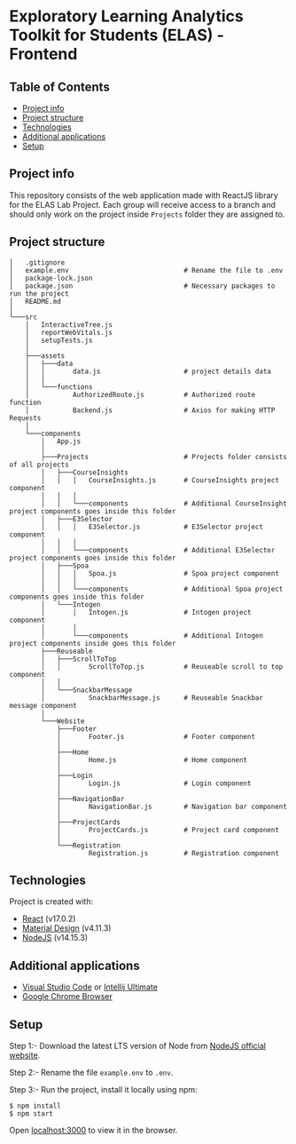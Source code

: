 # Exploratory Learning Analytics Toolkit for Students (ELAS) - Frontend

## Table of Contents

* [Project info](#project-info)
* [Project structure](#project-structure)
* [Technologies](#technologies)
* [Additional applications](#Additional-applications)
* [Setup](#setup)

## Project info

This repository consists of the web application made with ReactJS library for the ELAS Lab Project. Each group will
receive access to a branch and should only work on the project inside ```Projects``` folder they are assigned to.

## Project structure

```
│   .gitignore
│   example.env                             # Rename the file to .env
│   package-lock.json
│   package.json                            # Necessary packages to run the project
│   README.md
│
└───src
    │   InteractiveTree.js
    │   reportWebVitals.js
    │   setupTests.js
    │
    ├───assets
    │   ├───data
    │   │       data.js                     # project details data
    │   │
    │   └───functions
    │           AuthorizedRoute.js          # Authorized route function
    │           Backend.js                  # Axios for making HTTP Requests
    │
    └───components
        │   App.js
        │
        ├───Projects                        # Projects folder consists of all projects
        │   ├───CourseInsights
        │   │   │   CourseInsights.js       # CourseInsights project component
        │   │   │
        │   │   └───components              # Additional CourseInsight project components goes inside this folder
        │   ├───E3Selector
        │   │   │   E3Selector.js           # E3Selector project component
        │   │   │
        │   │   └───components              # Additional E3Selector project components goes inside this folder
        │   ├───Spoa
        │   │   │   Spoa.js                 # Spoa project component
        │   │   │
        │   │   └───components              # Additional Spoa project components goes inside this folder
        │   └───Intogen
        │       │   Intogen.js              # Intogen project component
        │       │
        │       └───components              # Additional Intogen project components inside goes this folder
        ├───Reuseable
        │   ├───ScrollToTop
        │   │       ScrollToTop.js          # Reuseable scroll to top component
        │   │
        │   └───SnackbarMessage
        │           SnackbarMessage.js      # Reuseable Snackbar message component
        │
        └───Website
            ├───Footer
            │       Footer.js               # Footer component
            │
            ├───Home
            │       Home.js                 # Home component
            │
            ├───Login
            │       Login.js                # Login component
            │
            ├───NavigationBar
            │       NavigationBar.js        # Navigation bar component
            │
            ├───ProjectCards
            │       ProjectCards.js         # Project card component
            │
            └───Registration
                    Registration.js         # Registration component
```

## Technologies

Project is created with:

* [React](https://reactjs.org/docs/getting-started.html) (v17.0.2)
* [Material Design](https://material-ui.com/getting-started/installation/) (v4.11.3)
* [NodeJS](https://nodejs.org/dist/v14.15.3/) (v14.15.3)

## Additional applications

* [Visual Studio Code](https://code.visualstudio.com/download)
  or [Intellij Ultimate](https://www.jetbrains.com/de-de/idea/download/#section=windows)
* [Google Chrome Browser](https://www.google.com/intl/de_de/chrome/)

## Setup

Step 1:- Download the latest LTS version of Node from [NodeJS official website](https://nodejs.org/de/download/).

Step 2:- Rename the file ```example.env``` to ```.env```.

Step 3:- Run the project, install it locally using npm:

```
$ npm install
$ npm start
```

Open [localhost:3000](http://localhost:3000) to view it in the browser.
